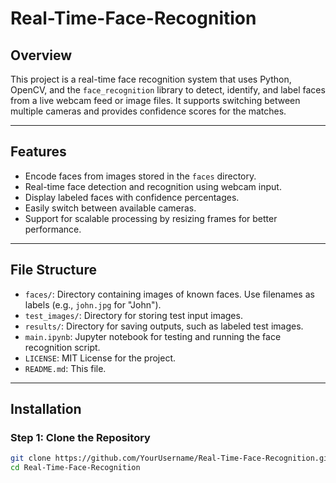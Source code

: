 # Real-Time-Face-Recognition

## Overview

This project is a real-time face recognition system that uses Python, OpenCV, and the `face_recognition` library to detect, identify, and label faces from a live webcam feed or image files. It supports switching between multiple cameras and provides confidence scores for the matches.

---

## Features

- Encode faces from images stored in the `faces` directory.
- Real-time face detection and recognition using webcam input.
- Display labeled faces with confidence percentages.
- Easily switch between available cameras.
- Support for scalable processing by resizing frames for better performance.

---

## File Structure

- `faces/`: Directory containing images of known faces. Use filenames as labels (e.g., `john.jpg` for "John").
- `test_images/`: Directory for storing test input images.
- `results/`: Directory for saving outputs, such as labeled test images.
- `main.ipynb`: Jupyter notebook for testing and running the face recognition script.
- `LICENSE`: MIT License for the project.
- `README.md`: This file.

---

## Installation

### Step 1: Clone the Repository

```bash
git clone https://github.com/YourUsername/Real-Time-Face-Recognition.git
cd Real-Time-Face-Recognition
